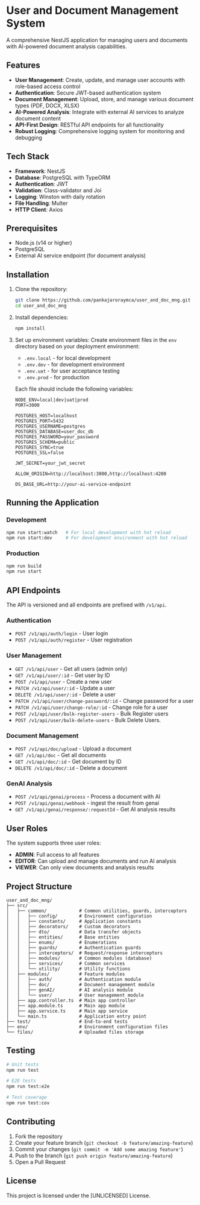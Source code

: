 # User and Document Management System

A comprehensive NestJS application for managing users and documents with AI-powered document analysis capabilities.

## Features

- **User Management**: Create, update, and manage user accounts with role-based access control
- **Authentication**: Secure JWT-based authentication system
- **Document Management**: Upload, store, and manage various document types (PDF, DOCX, XLSX)
- **AI-Powered Analysis**: Integrate with external AI services to analyze document content
- **API-First Design**: RESTful API endpoints for all functionality
- **Robust Logging**: Comprehensive logging system for monitoring and debugging

## Tech Stack

- **Framework**: NestJS
- **Database**: PostgreSQL with TypeORM
- **Authentication**: JWT
- **Validation**: Class-validator and Joi
- **Logging**: Winston with daily rotation
- **File Handling**: Multer
- **HTTP Client**: Axios

## Prerequisites

- Node.js (v14 or higher)
- PostgreSQL
- External AI service endpoint (for document analysis)

## Installation

1. Clone the repository:
   ```bash
   git clone https://github.com/pankajaroraymca/user_and_doc_mng.git
   cd user_and_doc_mng
   ```

2. Install dependencies:
   ```bash
   npm install
   ```

3. Set up environment variables:
   Create environment files in the `env` directory based on your deployment environment:
   - `.env.local` - for local development
   - `.env.dev` - for development environment
   - `.env.uat` - for user acceptance testing
   - `.env.prod` - for production

   Each file should include the following variables:
   ```
   NODE_ENV=local|dev|uat|prod
   PORT=3000
   
   POSTGRES_HOST=localhost
   POSTGRES_PORT=5432
   POSTGRES_USERNAME=postgres
   POSTGRES_DATABASE=user_doc_db
   POSTGRES_PASSWORD=your_password
   POSTGRES_SCHEMA=public
   POSTGRES_SYNC=true
   POSTGRES_SSL=false
   
   JWT_SECRET=your_jwt_secret
   
   ALLOW_ORIGIN=http://localhost:3000,http://localhost:4200
   
   DS_BASE_URL=http://your-ai-service-endpoint
   ```

## Running the Application

### Development
```bash
npm run start:watch   # For local development with hot reload
npm run start:dev     # For development environment with hot reload
```

### Production
```bash
npm run build
npm run start
```

## API Endpoints

The API is versioned and all endpoints are prefixed with `/v1/api`.

### Authentication
- `POST /v1/api/auth/login` - User login
- `POST /v1/api/auth/register` - User registration

### User Management
- `GET /v1/api/user` - Get all users (admin only)
- `GET /v1/api/user/:id` - Get user by ID
- `POST /v1/api/user` - Create a new user
- `PATCH /v1/api/user/:id` - Update a user
- `DELETE /v1/api/user/:id` - Delete a user
- `PATCH /v1/api/user/change-password/:id` - Change password for a user
- `PATCH /v1/api/user/change-role/:id` - Change role for a user
- `POST /v1/api/user/bulk-register-users` - Bulk Register users
- `POST /v1/api/user/bulk-delete-users` - Bulk Delete Users.

### Document Management
- `POST /v1/api/doc/upload` - Upload a document
- `GET /v1/api/doc` - Get all documents
- `GET /v1/api/doc/:id` - Get document by ID
- `DELETE /v1/api/doc/:id` - Delete a document

### GenAI Analysis
- `POST /v1/api/genai/process` - Process a document with AI
- `POST /v1/api/genai/webhook` - ingest the result from genai
- `GET /v1/api/genai/response/:requestId` - Get AI analysis results

## User Roles

The system supports three user roles:
- **ADMIN**: Full access to all features
- **EDITOR**: Can upload and manage documents and run AI analysis
- **VIEWER**: Can only view documents and analysis results

## Project Structure

```
user_and_doc_mng/
├── src/
│   ├── common/            # Common utilities, guards, interceptors
│   │   ├── config/        # Environment configuration
│   │   ├── constants/     # Application constants
│   │   ├── decorators/    # Custom decorators
│   │   ├── dto/           # Data transfer objects
│   │   ├── entities/      # Base entities
│   │   ├── enums/         # Enumerations
│   │   ├── guards/        # Authentication guards
│   │   ├── interceptors/  # Request/response interceptors
│   │   ├── modules/       # Common modules (database)
│   │   ├── services/      # Common services
│   │   └── utility/       # Utility functions
│   ├── modules/           # Feature modules
│   │   ├── auth/          # Authentication module
│   │   ├── doc/           # Document management module
│   │   ├── genAI/         # AI analysis module
│   │   └── user/          # User management module
│   ├── app.controller.ts  # Main app controller
│   ├── app.module.ts      # Main app module
│   ├── app.service.ts     # Main app service
│   └── main.ts            # Application entry point
├── test/                  # End-to-end tests
├── env/                   # Environment configuration files
└── files/                 # Uploaded files storage
```

## Testing

```bash
# Unit tests
npm run test

# E2E tests
npm run test:e2e

# Test coverage
npm run test:cov
```

## Contributing

1. Fork the repository
2. Create your feature branch (`git checkout -b feature/amazing-feature`)
3. Commit your changes (`git commit -m 'Add some amazing feature'`)
4. Push to the branch (`git push origin feature/amazing-feature`)
5. Open a Pull Request

## License

This project is licensed under the [UNLICENSED] License.
